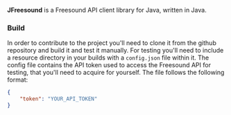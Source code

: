 **JFreesound** is a Freesound API client library for Java, written in Java.

### Build
In order to contribute to the project you'll need to clone
it from the github repository and build it and test it manually.
For testing you'll need to include a resource directory in
your builds with a `config.json` file within it. The config file
contains the API token used to access the Freesound API for testing,
that you'll need to acquire for yourself. The file follows the following
format:
```json
{
    "token": "YOUR_API_TOKEN"
}
```
